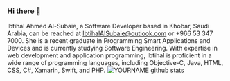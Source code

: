 ### Hi there 👋


Ibtihal Ahmed Al-Subaie, a Software Developer based in Khobar, Saudi Arabia, can be reached at IbtihalAlSubaie@outlook.com or +966 53 347 7000. She is a recent graduate in Programming Smart Applications and Devices and is currently studying Software Engineering. With expertise in web development and application programming, Ibtihal is proficient in a wide range of programming languages, including Objective-C, Java, HTML, CSS, C#, Xamarin, Swift, and PHP.
![YOURNAME github stats](https://github-readme-stats.vercel.app/api?username=IbtihalAlsubaie&show_icons=true&hide_border=true)
